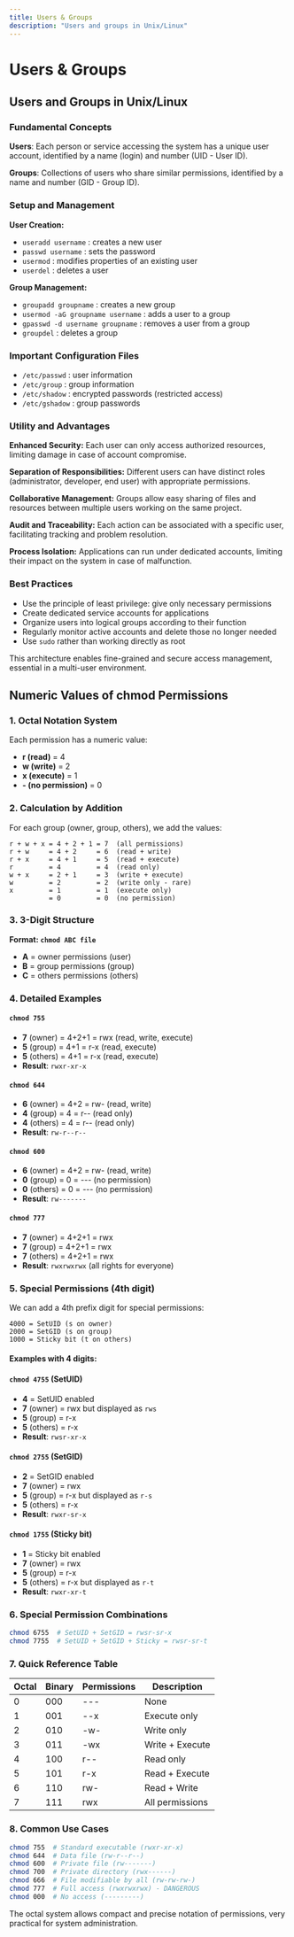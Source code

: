 ```yaml
---
title: Users & Groups
description: "Users and groups in Unix/Linux"
---
```

# Users & Groups

## Users and Groups in Unix/Linux

### Fundamental Concepts

**Users**: Each person or service accessing the system has a unique user account, identified by a name (login) and number (UID - User ID).

**Groups**: Collections of users who share similar permissions, identified by a name and number (GID - Group ID).

### Setup and Management

**User Creation:**
- `useradd username` : creates a new user
- `passwd username` : sets the password
- `usermod` : modifies properties of an existing user
- `userdel` : deletes a user

**Group Management:**
- `groupadd groupname` : creates a new group
- `usermod -aG groupname username` : adds a user to a group
- `gpasswd -d username groupname` : removes a user from a group
- `groupdel` : deletes a group

### Important Configuration Files

- `/etc/passwd` : user information
- `/etc/group` : group information  
- `/etc/shadow` : encrypted passwords (restricted access)
- `/etc/gshadow` : group passwords

### Utility and Advantages

**Enhanced Security:** Each user can only access authorized resources, limiting damage in case of account compromise.

**Separation of Responsibilities:** Different users can have distinct roles (administrator, developer, end user) with appropriate permissions.

**Collaborative Management:** Groups allow easy sharing of files and resources between multiple users working on the same project.

**Audit and Traceability:** Each action can be associated with a specific user, facilitating tracking and problem resolution.

**Process Isolation:** Applications can run under dedicated accounts, limiting their impact on the system in case of malfunction.

### Best Practices

- Use the principle of least privilege: give only necessary permissions
- Create dedicated service accounts for applications
- Organize users into logical groups according to their function
- Regularly monitor active accounts and delete those no longer needed
- Use `sudo` rather than working directly as root

This architecture enables fine-grained and secure access management, essential in a multi-user environment.

## Numeric Values of chmod Permissions

### 1. Octal Notation System

Each permission has a numeric value:
- **r (read)** = 4
- **w (write)** = 2  
- **x (execute)** = 1
- **- (no permission)** = 0

### 2. Calculation by Addition

For each group (owner, group, others), we add the values:

```
r + w + x = 4 + 2 + 1 = 7  (all permissions)
r + w     = 4 + 2     = 6  (read + write)
r + x     = 4 + 1     = 5  (read + execute)
r         = 4         = 4  (read only)
w + x     = 2 + 1     = 3  (write + execute)
w         = 2         = 2  (write only - rare)
x         = 1         = 1  (execute only)
          = 0         = 0  (no permission)
```

### 3. 3-Digit Structure

**Format: `chmod ABC file`**
- **A** = owner permissions (user)
- **B** = group permissions (group)  
- **C** = others permissions (others)

### 4. Detailed Examples

#### `chmod 755`
- **7** (owner) = 4+2+1 = rwx (read, write, execute)
- **5** (group) = 4+1 = r-x (read, execute)
- **5** (others) = 4+1 = r-x (read, execute)
- **Result**: `rwxr-xr-x`

#### `chmod 644`  
- **6** (owner) = 4+2 = rw- (read, write)
- **4** (group) = 4 = r-- (read only)
- **4** (others) = 4 = r-- (read only)
- **Result**: `rw-r--r--`

#### `chmod 600`
- **6** (owner) = 4+2 = rw- (read, write)
- **0** (group) = 0 = --- (no permission)
- **0** (others) = 0 = --- (no permission)
- **Result**: `rw-------`

#### `chmod 777`
- **7** (owner) = 4+2+1 = rwx
- **7** (group) = 4+2+1 = rwx  
- **7** (others) = 4+2+1 = rwx
- **Result**: `rwxrwxrwx` (all rights for everyone)

### 5. Special Permissions (4th digit)

We can add a 4th prefix digit for special permissions:

```
4000 = SetUID (s on owner)
2000 = SetGID (s on group)  
1000 = Sticky bit (t on others)
```

#### Examples with 4 digits:

#### `chmod 4755` (SetUID)
- **4** = SetUID enabled
- **7** (owner) = rwx but displayed as `rws`
- **5** (group) = r-x
- **5** (others) = r-x
- **Result**: `rwsr-xr-x`

#### `chmod 2755` (SetGID)
- **2** = SetGID enabled
- **7** (owner) = rwx
- **5** (group) = r-x but displayed as `r-s`
- **5** (others) = r-x
- **Result**: `rwxr-sr-x`

#### `chmod 1755` (Sticky bit)
- **1** = Sticky bit enabled
- **7** (owner) = rwx
- **5** (group) = r-x
- **5** (others) = r-x but displayed as `r-t`
- **Result**: `rwxr-xr-t`

### 6. Special Permission Combinations

```bash
chmod 6755  # SetUID + SetGID = rwsr-sr-x
chmod 7755  # SetUID + SetGID + Sticky = rwsr-sr-t
```

### 7. Quick Reference Table

| Octal | Binary | Permissions | Description |
|-------|---------|-------------|-------------|
| 0 | 000 | --- | None |
| 1 | 001 | --x | Execute only |
| 2 | 010 | -w- | Write only |
| 3 | 011 | -wx | Write + Execute |
| 4 | 100 | r-- | Read only |
| 5 | 101 | r-x | Read + Execute |
| 6 | 110 | rw- | Read + Write |
| 7 | 111 | rwx | All permissions |

### 8. Common Use Cases

```bash
chmod 755  # Standard executable (rwxr-xr-x)
chmod 644  # Data file (rw-r--r--)
chmod 600  # Private file (rw-------)
chmod 700  # Private directory (rwx------)
chmod 666  # File modifiable by all (rw-rw-rw-)
chmod 777  # Full access (rwxrwxrwx) - DANGEROUS
chmod 000  # No access (---------)
```

The octal system allows compact and precise notation of permissions, very practical for system administration.
